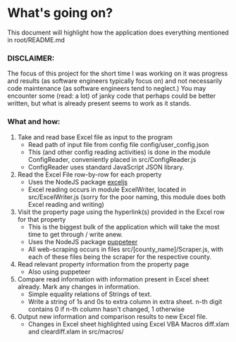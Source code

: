 # What's going on?

This document will highlight how the application does everything mentioned in root/README.md

<h3> DISCLAIMER: </h3> The focus of this project for the short time I was working on it was progress and results (as software engineers typically focus on) and not necessarily code maintenance (as software engineers tend to neglect.) You may encounter some (read: a lot) of janky code that perhaps could be better written, but what is already present seems to work as it stands. 

<h3>What and how:</h3>

<ol>
  <li> Take and read base Excel file as input to the program
    <ul>
      <li> Read path of input file from config file config/user_config.json </li>
      <li> This (and other config reading activities) is done in the module ConfigReader, conveniently placed in src/ConfigReader.js </li>
      <li> ConfigReader uses standard JavaScript JSON library. </li>
    </ul>
  </li>
  <li>
    Read the Excel File row-by-row for each property
    <ul>
      <li> Uses the NodeJS package <a href='https://github.com/exceljs/exceljs'>exceljs</a> </li>
      <li> Excel reading occurs in module ExcelWriter, located in src/ExcelWriter.js (sorry for the poor naming, this module does both Excel reading and writing) </li>
    </ul>
  </li>
  <li>
    Visit the property page using the hyperlink(s) provided in the Excel row for that property
    <ul>
      <li> This is the biggest bulk of the application which will take the most time to get through / write anew. </li>
      <li> Uses the NodeJS package <a href='https://github.com/puppeteer/puppeteer'>puppeteer</a> </li>
      <li> All web-scraping occurs in files src/[county_name]/Scraper.js, with each of these files being the scraper for the respective county. </li>
    </ul>
  </li>
  <li>
    Read relevant property information from the property page
    <ul>
      <li> Also using puppeteer </li>
    </ul>
  </li>
  <li>
    Compare read information with information present in Excel sheet already. Mark any changes in information.
    <ul>
      <li> Simple equality relations of Strings of text. </li>
      <li> Write a string of 1s and 0s to extra column in extra sheet. n-th digit contains 0 if n-th column hasn't changed, 1 otherwise </li>
    </ul>
  </li>
  <li>
    Output new information and comparison results to new Excel file.
    <ul>
      <li> Changes in Excel sheet highlighted using Excel VBA Macros diff.xlam and cleardiff.xlam in src/macros/ </li>
    </ul>
  </li>
</ol>
